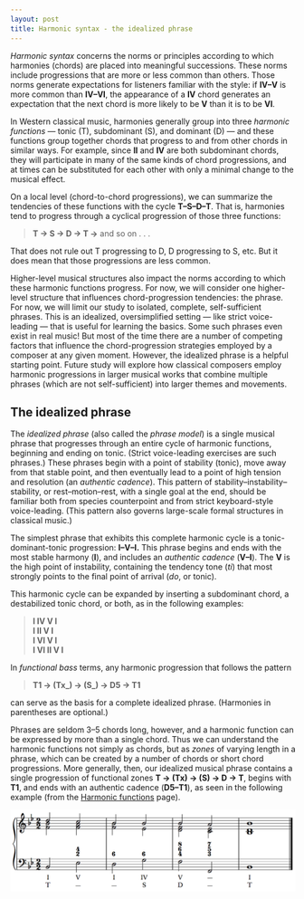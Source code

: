 ```yaml
---
layout: post
title: Harmonic syntax - the idealized phrase
---
```


*Harmonic syntax* concerns the norms or principles according to which harmonies (chords) are placed into meaningful successions. These norms include progressions that are more or less common than others. Those norms generate expectations for listeners familiar with the style: if **IV–V** is more common than **IV–VI**, the appearance of a **IV** chord generates an expectation that the next chord is more likely to be **V** than it is to be **VI**.

In Western classical music, harmonies generally group into three *harmonic functions* — tonic (T), subdominant (S), and dominant (D) — and these functions group together chords that progress to and from other chords in similar ways. For example, since **II** and **IV** are both subdominant chords, they will participate in many of the same kinds of chord progressions, and at times can be substituted for each other with only a minimal change to the musical effect.

On a local level (chord-to-chord progressions), we can summarize the tendencies of these functions with the cycle **T–S–D–T**. That is, harmonies tend to progress through a cyclical progression of those three functions:

> **T → S → D → T →** and so on . . .

That does not rule out T progressing to D, D progressing to S, etc. But it does mean that those progressions are less common.

Higher-level musical structures also impact the norms according to which these harmonic functions progress. For now, we will consider one higher-level structure that influences chord-progression tendencies: the phrase. For now, we will limit our study to isolated, complete, self-sufficient phrases. This is an idealized, oversimplified setting — like strict voice-leading — that is useful for learning the basics. Some such phrases even exist in real music! But most of the time there are a number of competing factors that influence the chord-progression strategies employed by a composer at any given moment. However, the idealized phrase is a helpful starting point. Future study will explore how classical composers employ harmonic progressions in larger musical works that combine multiple phrases (which are not self-sufficient) into larger themes and movements.

## The idealized phrase

The *idealized phrase* (also called the *phrase model*) is a single musical phrase that progresses through an entire cycle of harmonic functions, beginning and ending on tonic. (Strict voice-leading exercises are such phrases.) These phrases begin with a point of stability (tonic), move away from that stable point, and then eventually lead to a point of high tension and resolution (an *authentic cadence*). This pattern of stability–instability–stability, or rest–motion–rest, with a single goal at the end, should be familiar both from species counterpoint and from strict keyboard-style voice-leading. (This pattern also governs large-scale formal structures in classical music.)

The simplest phrase that exhibits this complete harmonic cycle is a tonic-dominant-tonic progression: **I–V–I.** This phrase begins and ends with the most stable harmony (**I**), and includes an *authentic cadence* (**V–I**). The **V** is the high point of instability, containing the tendency tone (*ti*) that most strongly points to the final point of arrival (*do*, or tonic).

This harmonic cycle can be expanded by inserting a subdominant chord, a destabilized tonic chord, or both, as in the following examples: 

> **I IV V I**  
> **I II V I**  
> **I VI V I**  
> **I VI II V I**

In *functional bass* terms, any harmonic progression that follows the pattern

> **T1 → (Tx_) → (S_) → D5 → T1**

can serve as the basis for a complete idealized phrase. (Harmonies in parentheses are optional.)

Phrases are seldom 3–5 chords long, however, and a harmonic function can be expressed by more than a single chord. Thus we can understand the harmonic functions not simply as chords, but as *zones* of varying length in a phrase, which can be created by a number of chords or short chord progressions. More generally, then, our idealized musical phrase contains a single progression of functional zones **T → (Tx) → (S) → D → T**, begins with **T1**, and ends with an authentic cadence (**D5–T1**), as seen in the following example (from the [Harmonic functions](harmonicFunctions) page).

[![](Graphics/harmony/RNsFunctionalProlongation.png)](Graphics/harmony/RNsFunctionalProlongation.png)